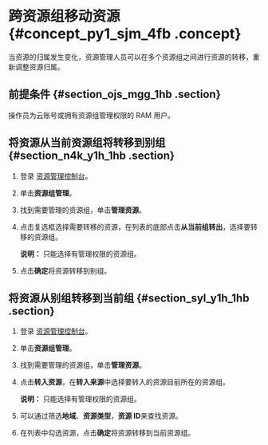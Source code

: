 # 跨资源组移动资源 {#concept_py1_sjm_4fb .concept}

当资源的归属发生变化，资源管理人员可以在多个资源组之间进行资源的转移，重新调整资源归属。

## 前提条件 {#section_ojs_mgg_1hb .section}

操作员为云账号或拥有资源组管理权限的 RAM 用户。

## 将资源从当前资源组将转移到别组 {#section_n4k_y1h_1hb .section}

1.  登录 [资源管理控制台](https://resourcemanager.console.aliyun.com/)。
2.  单击**资源组管理**。
3.  找到需要管理的资源组，单击**管理资源**。
4.  点击复选框选择需要转移的资源，在列表的底部点击**从当前组转出**，选择要转移的资源组。

    **说明：** 只能选择有管理权限的资源组。

5.  点击**确定**将资源转移到别组。

## 将资源从别组转移到当前组 {#section_syl_y1h_1hb .section}

1.  登录 [资源管理控制台](https://resourcemanager.console.aliyun.com/)。
2.  单击**资源组管理**。
3.  找到需要管理的资源组，单击**管理资源**。
4.  点击**转入资源**，在**转入来源**中选择要转入的资源目前所在的资源组。

    **说明：** 只能选择有管理权限的资源组。

5.  可以通过筛选**地域**、**资源类型**，**资源 ID**来查找资源。
6.  在列表中勾选资源，点击**确定**将资源转移到当前资源组。

